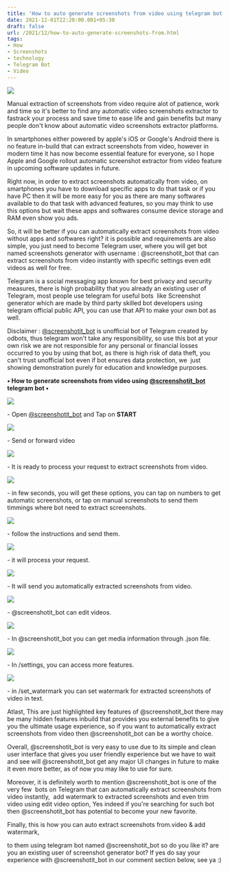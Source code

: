 ```yaml
---
title: 'How to auto generate screenshots from video using telegram bot.'
date: 2021-12-01T22:20:00.001+05:30
draft: false
url: /2021/12/how-to-auto-generate-screenshots-from.html
tags: 
- How
- Screenshots
- technology
- Telegram Bot
- Video
---
```


 [![](https://lh3.googleusercontent.com/-rdZaTKfxkDg/Yaen1maZsII/AAAAAAAAHq0/e6row364b2AcG93ECqITCDjTf11F4payQCLcBGAsYHQ/s1600/1638377426510614-0.png)](https://lh3.googleusercontent.com/-rdZaTKfxkDg/Yaen1maZsII/AAAAAAAAHq0/e6row364b2AcG93ECqITCDjTf11F4payQCLcBGAsYHQ/s1600/1638377426510614-0.png) 

  

Manual extraction of screenshots from video require alot of patience, work and time so it's better to find any automatic video screenshots extractor to fastrack your process and save time to ease life and gain benefits but many people don't know about automatic video screenshots extractor platforms.

  

In smartphones either powered by apple's iOS or Google's Android there is no feature in-build that can extract screenshots from video, however in modern time it has now become essential feature for everyone, so I hope Apple and Google rollout automatic screenshot extractor from video feature in upcoming software updates in future.

  

Right now, in order to extract screenshots automatically from video, on smartphones you have to download specific apps to do that task or if you have PC then it will be more easy for you as there are many softwares available to do that task with advanced features, so you may think to use this options but wait these apps and softwares consume device storage and RAM even show you ads.

  

So, it will be better if you can automatically extract screenshots from video without apps and softwares right? it is possible and requirements are also simple, you just need to become Telegram user, where you will get bot named screenshots generator with username : @screenshotit\_bot that can extract screenshots from video instantly with specific settings even edit videos as well for free.

  

Telegram is a social messaging app known for best privacy and security measures, there is high probability that you already an existing user of Telegram, most people use telegram for useful bots  like Screenshot generator which are made by third party skilled bot developers using telegram official public API, you can use that API to make your own bot as well.

  

Disclaimer : [@screenshotit\_bot](http://t.me/screenshotit_bot) is unofficial bot of Telegram created by odbots, thus telegram won't take any responsibility, so use this bot at your own risk we are not responsible for any personal or financial losses occurred to you by using that bot, as there is high risk of data theft, you can't trust unofficial bot even if bot ensures data protection, we  just showing demonstration purely for education and knowledge purposes.

  

**• How to generate screenshots from video using [@screenshotit\_bot](http://t.me/screenshotit_bot) telegram bot •**

  

 [![](https://lh3.googleusercontent.com/-7HrzVY0dfKs/Yaen0RKxaPI/AAAAAAAAHqw/js8-IUQKmwwzcBYp8Gp1SfNXxQY5W8C8gCLcBGAsYHQ/s1600/1638377422054919-1.png)](https://lh3.googleusercontent.com/-7HrzVY0dfKs/Yaen0RKxaPI/AAAAAAAAHqw/js8-IUQKmwwzcBYp8Gp1SfNXxQY5W8C8gCLcBGAsYHQ/s1600/1638377422054919-1.png) 

  

\- Open [@screenshotit\_bot](http://t.me/screenshotit_bot) and Tap on **START**

 **[![](https://lh3.googleusercontent.com/-3XqmuJiUk78/YaenzWijZII/AAAAAAAAHqs/wasJQ9xDe9wh4sq0rQ0MZ0jDgcbrEEFKgCLcBGAsYHQ/s1600/1638377417282711-2.png)](https://lh3.googleusercontent.com/-3XqmuJiUk78/YaenzWijZII/AAAAAAAAHqs/wasJQ9xDe9wh4sq0rQ0MZ0jDgcbrEEFKgCLcBGAsYHQ/s1600/1638377417282711-2.png)** 

\- Send or forward video

  

 [![](https://lh3.googleusercontent.com/-bgZJbJgDRMI/YaenyEX1yuI/AAAAAAAAHqo/2sux3hecy2YXU258j_zZuTPV4pJc1PqfACLcBGAsYHQ/s1600/1638377412278187-3.png)](https://lh3.googleusercontent.com/-bgZJbJgDRMI/YaenyEX1yuI/AAAAAAAAHqo/2sux3hecy2YXU258j_zZuTPV4pJc1PqfACLcBGAsYHQ/s1600/1638377412278187-3.png) 

  

\- It is ready to process your request to extract screenshots from video.

  

 [![](https://lh3.googleusercontent.com/-8ztScjkx2Vw/Yaenw43BP6I/AAAAAAAAHqk/-3uuEXgvDCQddGEoH1I0GCRST2PLT2PjgCLcBGAsYHQ/s1600/1638377407437603-4.png)](https://lh3.googleusercontent.com/-8ztScjkx2Vw/Yaenw43BP6I/AAAAAAAAHqk/-3uuEXgvDCQddGEoH1I0GCRST2PLT2PjgCLcBGAsYHQ/s1600/1638377407437603-4.png) 

  

\- in few seconds, you will get these options, you can tap on numbers to get automatic screenshots, or tap on manual screenshots to send them timmings where bot need to extract screenshots.

  

 [![](https://lh3.googleusercontent.com/-zh51puO3UZk/Yaenvgc9KGI/AAAAAAAAHqg/LtLGnt4CNsEleB3pp9wvUwcarwr7lJ_cwCLcBGAsYHQ/s1600/1638377402906096-5.png)](https://lh3.googleusercontent.com/-zh51puO3UZk/Yaenvgc9KGI/AAAAAAAAHqg/LtLGnt4CNsEleB3pp9wvUwcarwr7lJ_cwCLcBGAsYHQ/s1600/1638377402906096-5.png) 

  

\- follow the instructions and send them.

  

 [![](https://lh3.googleusercontent.com/-RzG6q5boVQ8/YaenuqQFojI/AAAAAAAAHqc/ndnNLvFqIhM5kUPj7ibnZTuiNkW3CaqVQCLcBGAsYHQ/s1600/1638377397936655-6.png)](https://lh3.googleusercontent.com/-RzG6q5boVQ8/YaenuqQFojI/AAAAAAAAHqc/ndnNLvFqIhM5kUPj7ibnZTuiNkW3CaqVQCLcBGAsYHQ/s1600/1638377397936655-6.png) 

  

\- it will process your request.

  

 [![](https://lh3.googleusercontent.com/-VQqpRmBtvHg/YaentYGcQEI/AAAAAAAAHqY/-vznqPFf2Nsxo9pkEz3j14T0kbG9AWaBgCLcBGAsYHQ/s1600/1638377393558256-7.png)](https://lh3.googleusercontent.com/-VQqpRmBtvHg/YaentYGcQEI/AAAAAAAAHqY/-vznqPFf2Nsxo9pkEz3j14T0kbG9AWaBgCLcBGAsYHQ/s1600/1638377393558256-7.png) 

  

\- It will send you automatically extracted screenshots from video.

  

 [![](https://lh3.googleusercontent.com/-8jBCWem86_M/YaensNRvnlI/AAAAAAAAHqU/TYe09L7DpDgV7tw-sTM3KWnMbUZyM2wrQCLcBGAsYHQ/s1600/1638377388796327-8.png)](https://lh3.googleusercontent.com/-8jBCWem86_M/YaensNRvnlI/AAAAAAAAHqU/TYe09L7DpDgV7tw-sTM3KWnMbUZyM2wrQCLcBGAsYHQ/s1600/1638377388796327-8.png) 

  

\- @screenshotit\_bot can edit videos.

  

 [![](https://lh3.googleusercontent.com/-TdePriNT4OA/Yaenq4nAklI/AAAAAAAAHqQ/FZFIH0fEmhoPHZ9mEyoMY76ns3X5Gc5ZQCLcBGAsYHQ/s1600/1638377383925576-9.png)](https://lh3.googleusercontent.com/-TdePriNT4OA/Yaenq4nAklI/AAAAAAAAHqQ/FZFIH0fEmhoPHZ9mEyoMY76ns3X5Gc5ZQCLcBGAsYHQ/s1600/1638377383925576-9.png) 

  

\- In @screenshotit\_bot you can get media information through .json file.

  

 [![](https://lh3.googleusercontent.com/-st-wA4dN_o4/YaenpppRXLI/AAAAAAAAHqM/6Cotb3eH1JE97RqCkyhN5dUTxGcmJU7agCLcBGAsYHQ/s1600/1638377378818228-10.png)](https://lh3.googleusercontent.com/-st-wA4dN_o4/YaenpppRXLI/AAAAAAAAHqM/6Cotb3eH1JE97RqCkyhN5dUTxGcmJU7agCLcBGAsYHQ/s1600/1638377378818228-10.png) 

  

\- In /settings, you can access more features.

  

 [![](https://lh3.googleusercontent.com/-jRmNxUTg84o/YaenoXZNcWI/AAAAAAAAHqI/79_wX1OGFLoDX_vJAurHY72MzqOYLNGiwCLcBGAsYHQ/s1600/1638377373295133-11.png)](https://lh3.googleusercontent.com/-jRmNxUTg84o/YaenoXZNcWI/AAAAAAAAHqI/79_wX1OGFLoDX_vJAurHY72MzqOYLNGiwCLcBGAsYHQ/s1600/1638377373295133-11.png) 

  

\- in /set\_watermark you can set watermark for extracted screenshots of video in text.

  

Atlast, This are just highlighted key features of @screenshotit\_bot there may be many hidden features inbuild that provides you external benefits to give you the ultimate usage experience, so if you want to automatically extract screenshots from video then @screenshotit\_bot can be a worthy choice.

  

Overall, @screenshotit\_bot is very easy to use due to its simple and clean user interface that gives you user friendly experience but we have to wait and see will @screenshotit\_bot get any major UI changes in future to make it even more better, as of now you may like to use for sure.

  

Moreover, it is definitely worth to mention @screenshotit\_bot is one of the very few  bots on Telegram that can automatically extract screenshots from video instantly,  add watermark to extracted screenshots and even trim video using edit video option, Yes indeed if you're searching for such bot then @screenshotit\_bot has potential to become your new favorite.

  

Finally, this is how you can auto extract screenshots from.video & add watermark,

to them using telegram bot named @screenshotit\_bot so do you like it? are you an existing user of screenshot generator bot? If yes do say your experience with @screenshotit\_bot in our comment section below, see ya :)